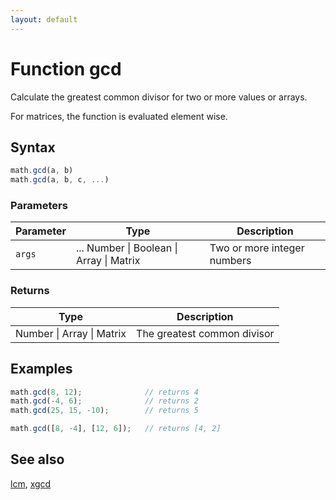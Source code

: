 ```yaml
---
layout: default
---
```


<h1 id="function-gcd">Function gcd</h1>

Calculate the greatest common divisor for two or more values or arrays.

For matrices, the function is evaluated element wise.


<h2 id="syntax">Syntax</h2>

```js
math.gcd(a, b)
math.gcd(a, b, c, ...)
```

<h3 id="parameters">Parameters</h3>

Parameter | Type | Description
--------- | ---- | -----------
`args` | ... Number &#124; Boolean &#124; Array &#124; Matrix | Two or more integer numbers

<h3 id="returns">Returns</h3>

Type | Description
---- | -----------
Number &#124; Array &#124; Matrix | The greatest common divisor


<h2 id="examples">Examples</h2>

```js
math.gcd(8, 12);              // returns 4
math.gcd(-4, 6);              // returns 2
math.gcd(25, 15, -10);        // returns 5

math.gcd([8, -4], [12, 6]);   // returns [4, 2]
```


<h2 id="see-also">See also</h2>

[lcm](lcm.html),
[xgcd](xgcd.html)


<!-- Note: This file is automatically generated from source code comments. Changes made in this file will be overridden. -->
